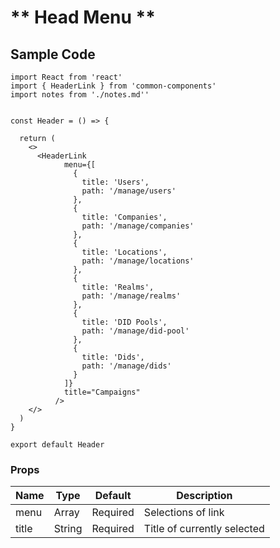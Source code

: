 # ** Head Menu **

## Sample Code

```
import React from 'react'
import { HeaderLink } from 'common-components'
import notes from './notes.md''


const Header = () => {

  return (
    <>
      <HeaderLink
            menu={[
              {
                title: 'Users',
                path: '/manage/users'
              },
              {
                title: 'Companies',
                path: '/manage/companies'
              },
              {
                title: 'Locations',
                path: '/manage/locations'
              },
              {
                title: 'Realms',
                path: '/manage/realms'
              },
              {
                title: 'DID Pools',
                path: '/manage/did-pool'
              },
              {
                title: 'Dids',
                path: '/manage/dids'
              }
            ]}
            title="Campaigns"
          />
    </>
  )
}

export default Header

```

### Props

| Name  | Type   | Default  | Description                 |
| ----- | ------ | -------- | --------------------------- |
| menu  | Array  | Required | Selections of link          |
| title | String | Required | Title of currently selected |
